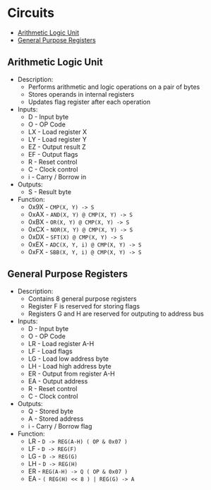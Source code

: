 # Circuits

- [Arithmetic Logic Unit](#arithmetic-logic-unit)
- [General Purpose Registers](#general-purpose-registers)

## Arithmetic Logic Unit

- Description:
  - Performs arithmetic and logic operations on a pair of bytes
  - Stores operands in internal registers
  - Updates flag register after each operation
- Inputs:
  - D - Input byte
  - O - OP Code
  - LX - Load register X
  - LY - Load register Y
  - EZ - Output result Z
  - EF - Output flags
  - R - Reset control
  - C - Clock control
  - i - Carry / Borrow in
- Outputs:
  - S - Result byte
- Function:
  - 0x9X - `CMP(X, Y) -> S`
  - 0xAX - `AND(X, Y) @ CMP(X, Y) -> S`
  - 0xBX - `OR(X, Y) @ CMP(X, Y) -> S`
  - 0xCX - `NOR(X, Y) @ CMP(X, Y) -> S`
  - 0xDX - `SFT(X) @ CMP(X, Y) -> S`
  - 0xEX - `ADC(X, Y, i) @ CMP(X, Y) -> S`
  - 0xFX - `SBB(X, Y, i) @ CMP(X, Y) -> S`

## General Purpose Registers

- Description:
  - Contains 8 general purpose registers
  - Register F is reserved for storing flags
  - Registers G and H are reserved for outputing to address bus
- Inputs:
  - D - Input byte
  - O - OP Code
  - LR - Load register A-H
  - LF - Load flags
  - LG - Load low address byte
  - LH - Load high address byte
  - ER - Output from register A-H
  - EA - Output address
  - R - Reset control
  - C - Clock control
- Outputs:
  - Q - Stored byte
  - A - Stored address
  - i - Carry / Borrow flag
- Function:
  - LR - `D -> REG(A-H) ( OP & 0x07 )`
  - LF - `D -> REG(F)`
  - LG - `D -> REG(G)`
  - LH - `D -> REG(H)`
  - ER - `REG(A-H) -> Q ( OP & 0x07 )`
  - EA - `( REG(H) << 8 ) | REG(G) -> A`


